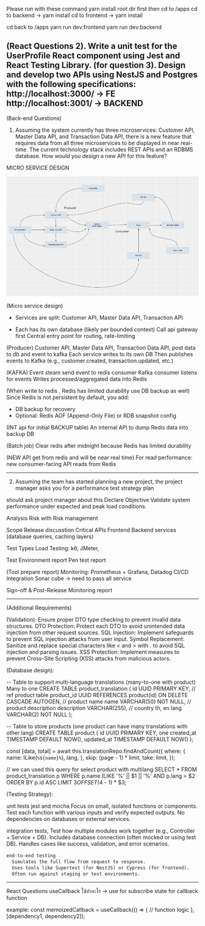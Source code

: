 Please run with these command
yarn install root dir first 
then
cd to /apps
   cd to backend -> yarn install
   cd to frontend -> yarn install

cd back to /apps
  yarn run dev:frontend
  yarn run dev:backend

(React Questions 2). Write a unit test for the UserProfile React component using Jest and React Testing
Library.
(for question 3). Design and develop two APIs using NestJS and Postgres with the following
specifications:
http://localhost:3000/ -> FE
http://localhost:3001/ -> BACKEND
-----------------------------
(Back-end Questions)

1. Assuming the system currently has three microservices: Customer API, Master Data API,
and Transaction Data API, there is a new feature that requires data from all three
microservices to be displayed in near real-time. The current technology stack includes
REST APIs and an RDBMS database. How would you design a new API for this feature?

MICRO SERVICE DESIGN

![Product Screenshot](https://raw.githubusercontent.com/paoonline/my-product/master/apidesign.png)

 (Micro service design)
- Services are split: Customer API, Master Data API, Transaction API
* Each has its own database (likely per bounded context)
Call api gateway first
Central entry point for routing, rate-limiting

(Producer)  Customer API,  Master Data API, Transaction Data API,  post data to db and event to kafka
Each service writes to its own DB
Then publishes events to Kafka (e.g., customer.created, transaction.updated, etc.)

(KAFKA) Event steam  send event to redis consumer
Kafka consumer listens for events
Writes processed/aggregated data into Redis 

(When write to redis , Redis has limited durability  use DB backup as well)
Since Redis is not persistent by default, you add:
* DB backup for recovery
* Optional: Redis AOF (Append-Only File) or RDB snapshot config

(INT api for initial BACKUP table)
An internal API to dump Redis data into backup DB

(Batch job)
Clear redis after midnight because  Redis has limited durability

(NEW API get from redis and will be near real time)
For read performance: new consumer-facing API reads from Redis

----------------
2. Assuming the team has started planning a new project, the project manager asks you for a
performance test strategy plan

should ask project manager about this
Declare Objective 
Validate system performance under expected and peak load conditions.

Analysis Risk with Risk management

Scope Release discusstion 
Critical APIs 
Frontend Backend services (database queries, caching layers)

Test Types
Load Testing: k6, JMeter, 

Test Environment report
Pen test report

(Tool prepare report)
Monitoring: Prometheus + Grafana, Datadog
CI/CD Integration
Sonar cube -> need to pass all service

Sign-off & Post-Release Monitoring report

----------------------
(Additional Requirements)

(Validation):
   Ensure proper DTO type checking to prevent invalid data structures.
   DTO Protection: Protect each DTO to avoid unintended data injection from other request sources.
   SQL Injection: Implement safeguards to prevent SQL injection attacks from user input.
   Symbol Replacement: Sanitize and replace special characters like < and > with . to avoid SQL injection and parsing issues.
   XSS Protection: Implement measures to prevent Cross-Site Scripting (XSS) attacks from malicious actors.


(Database design):

-- Table to support multi-language translations (many-to-one with product)
Many to one
 CREATE TABLE product_translation (
  id UUID PRIMARY KEY,
  // ref product table
  product_id UUID REFERENCES product(id) ON DELETE CASCADE AUTOGEN,
  // product name
  name VARCHAR(50) NOT NULL,
  // product description
  description VARCHAR(255),
  // country  th, en
  lang VARCHAR(2) NOT NULL
);

-- Table to store products (one product can have many translations with other lang)
CREATE TABLE product (
  id UUID PRIMARY KEY, one
  created_at TIMESTAMP DEFAULT NOW(),
  updated_at TIMESTAMP DEFAULT NOW()
);

const [data, total] = await this.translationRepo.findAndCount({
      where: {
        name: ILike(`%${name}%`),
        lang,
      },
      skip: (page - 1) * limit,
      take: limit,
    });

// we can used this query for select product with multilang
SELECT * 
FROM product_translation p
WHERE p.name ILIKE '%' || $1 || '%'
  AND p.lang = $2
ORDER BY p.id ASC
LIMIT $3 OFFSET ($4 - 1) * $3;

(Testing Strategy):

   unit tests
      jest and mocha
      Focus on small, isolated functions or components.
      Test each function with various inputs and verify expected outputs.
      No dependencies on databases or external services.

   integration tests,
      Test how multiple modules work together (e.g., Controller + Service + DB).
      Includes database connection (often mocked or using test DB).
      Handles cases like success, validation, and error scenarios.
   
    end-to-end testing
      Simulates the full flow from request to response.   
      Uses tools like Supertest (for NestJS) or Cypress (for frontend).
      Often run against staging or test environments.

----------
React Questions
   useCallback ใช้ทําอะไร  -> use for subscribe state for callback function

   example:
   const memoizedCallback = useCallback(() => {
     // function logic
   }, [dependency1, dependency2]);





